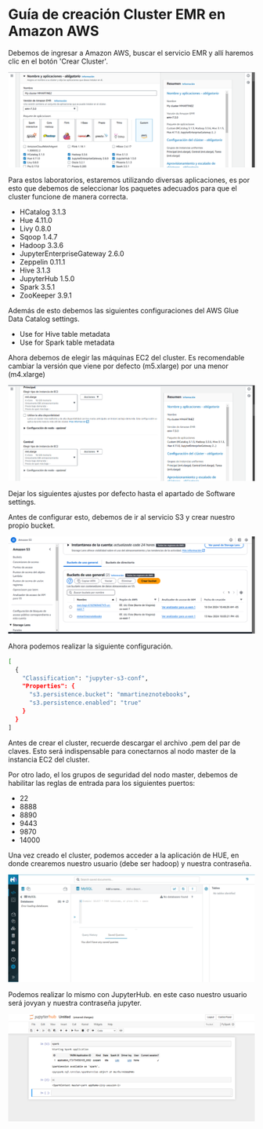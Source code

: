 # Guía de creación Cluster EMR en Amazon AWS

Debemos de ingresar a Amazon AWS, buscar el servicio EMR y allí haremos clic en el botón 'Crear Cluster'.

![Crear cluster](Fotos3-0/creacion_cluster.png)

Para estos laboratorios, estaremos utilizando diversas aplicaciones, es por esto que debemos de seleccionar los paquetes adecuados para que el cluster funcione de manera correcta.

- HCatalog 3.1.3
- Hue 4.11.0
- Livy 0.8.0
- Sqoop 1.4.7
- Hadoop 3.3.6
- JupyterEnterpriseGateway 2.6.0
- Zeppelin 0.11.1
- Hive 3.1.3
- JupyterHub 1.5.0
- Spark 3.5.1
- ZooKeeper 3.9.1

Además de esto debemos las siguientes configuraciones del AWS Glue Data Catalog settings.

- Use for Hive table metadata
- Use for Spark table metadata


Ahora debemos de elegir las máquinas EC2 del cluster. Es recomendable cambiar la versión que viene por defecto (m5.xlarge) por una menor (m4.xlarge)

![Máquinas EC2](Fotos3-0/soft_config.png)

Dejar los siguientes ajustes por defecto hasta el apartado de Software settings.

Antes de configurar esto, debemos de ir al servicio S3 y crear nuestro propio bucket.

![Bucket](Fotos3-0/s3.png)


Ahora podemos realizar la siguiente configuración. 

```bash
[
  {
    "Classification": "jupyter-s3-conf",
    "Properties": {
      "s3.persistence.bucket": "mmartineznotebooks",
      "s3.persistence.enabled": "true"
    }
  }
]
```

Antes de crear el cluster, recuerde descargar el archivo .pem del par de claves. Esto será indispensable para conectarnos al nodo master de la instancia EC2 del cluster.

Por otro lado, el los grupos de seguridad del nodo master, debemos de habilitar las reglas de entrada para los siguientes puertos:

- 22
- 8888
- 8890
- 9443
- 9870
- 14000

Una vez creado el cluster, podemos acceder a la aplicación de HUE, en donde crearemos nuestro usuario (debe ser hadoop) y nuestra contraseña. 

![HUE](Fotos3-0/Hue.png)

Podemos realizar lo mismo con JupyterHub. en este caso nuestro usuario será jovyan y nuestra contraseña jupyter.

![Jupyter](Fotos3-0/pyspark.png)
